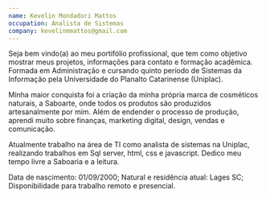 ```yaml
---
name: Kevelin Mondadori Mattos
occupation: Analista de Sistemas
company: kevelinmmattos@gmail.com
---
```


Seja bem vindo(a) ao meu portifólio profissional, que tem como objetivo mostrar meus projetos, informações para contato e formação acadêmica.
Formada em Administração e cursando quinto período de Sistemas da Informação pela
Universidade do Planalto Catarinense (Uniplac).

Minha maior conquista foi a criação da minha própria marca de cosméticos naturais, a
Saboarte, onde todos os produtos são produzidos artesanalmente por mim. Além de endender
o processo de produção, aprendi muito sobre finanças, marketing digital, design, vendas e comunicação.

Atualmente trabalho na área de TI como analista de sistemas na Uniplac, realizando trabalhos em Sql server, html, css e javascript. Dedico meu tempo livre a Saboaria e a leitura.

Data de nascimento: 01/09/2000;
Natural e residência atual: Lages SC;
Disponibilidade para trabalho remoto e presencial.
